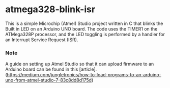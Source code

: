 # atmega328-blink-isr

This is a simple Microchip (Atmel) Studio project written in C that blinks the Built in LED on an Arduino UNO board. The code uses the TIMER1 on the ATMega328P processor, and the LED toggling is performed by a handler for an Interrupt Service Request (ISR).

### Note
A guide on setting up Atmel Studio so that it can upload firmware to an Arduino board can be found in this [article].(https://medium.com/jungletronics/how-to-load-programs-to-an-arduino-uno-from-atmel-studio-7-83c8dd8d175d)
